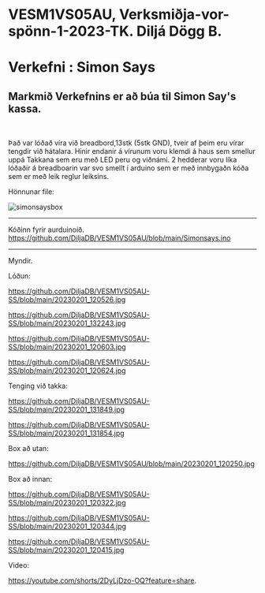 # VESM1VS05AU, Verksmiðja-vor-spönn-1-2023-TK. Diljá Dögg B.
# Verkefni : Simon Says

## Markmið Verkefnins er að búa til Simon Say's kassa.

<br>

Það var lóðað víra við breadbord,13stk (5stk GND), tveir af þeim eru vírar tengdir við hátalara. Hinir endanir  á vírunum voru klemdi á haus sem smellur uppá Takkana sem eru með LED peru og viðnámi. 2 hedderar voru líka lóðaðir á breadboarin var svo smellt í arduino sem er með innbygaðn kóða sem er með leik reglur leiksins.

Hönnunar file:

![simonsaysbox](https://user-images.githubusercontent.com/122012194/216053294-a05d8a26-6851-4975-a786-a56e93d631cc.svg)

---
Kóðinn fyrir aurduinoið.
https://github.com/DiljaDB/VESM1VS05AU/blob/main/Simonsays.ino

---
Myndir.

Lóðun:

https://github.com/DiljaDB/VESM1VS05AU-SS/blob/main/20230201_120526.jpg

https://github.com/DiljaDB/VESM1VS05AU-SS/blob/main/20230201_132243.jpg

https://github.com/DiljaDB/VESM1VS05AU-SS/blob/main/20230201_120603.jpg

https://github.com/DiljaDB/VESM1VS05AU-SS/blob/main/20230201_120624.jpg

Tenging við takka:

https://github.com/DiljaDB/VESM1VS05AU-SS/blob/main/20230201_131849.jpg

https://github.com/DiljaDB/VESM1VS05AU-SS/blob/main/20230201_131854.jpg

Box að utan:

https://github.com/DiljaDB/VESM1VS05AU/blob/main/20230201_120250.jpg

Box að innan:

https://github.com/DiljaDB/VESM1VS05AU-SS/blob/main/20230201_120322.jpg

https://github.com/DiljaDB/VESM1VS05AU-SS/blob/main/20230201_120344.jpg

https://github.com/DiljaDB/VESM1VS05AU-SS/blob/main/20230201_120415.jpg

Video:

https://youtube.com/shorts/2DyLjDzo-OQ?feature=share.
